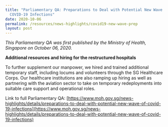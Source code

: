 ```yaml
---
title: "Parliamentary QA: Preparations to Deal with Potential New Wave of
  COVID-19 Infections"
date: 2020-10-06
permalink: /resources/news-highlights/covid19-new-wave-prep
layout: post
---
```

*This Parliamentary QA was first published by the Ministry of Health, Singapore on October 06, 2020.*

**Additional resources and hiring for the restructured hospitals**

To further supplement our manpower, we hired and trained additional temporary staff, including locums and volunteers through the SG Healthcare Corps.  Our healthcare institutions are also ramping up hiring as well as partnering with the aviation sector to take on temporary redeployments into suitable care support and operational roles.

Link to full Parliamentary QA: [https://www.moh.gov.sg/news-highlights/details/preparations-to-deal-with-potential-new-wave-of-covid-19-infections](https://www.moh.gov.sg/news-highlights/details/preparations-to-deal-with-potential-new-wave-of-covid-19-infections)